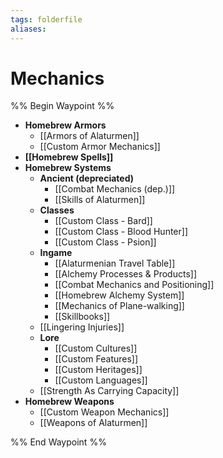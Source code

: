 ```yaml
---
tags: folderfile
aliases:
---
```


# Mechanics
%% Begin Waypoint %%
- **Homebrew Armors**
	- [[Armors of Alaturmen]]
	- [[Custom Armor Mechanics]]
- **[[Homebrew Spells]]**
- **Homebrew Systems**
	- **Ancient (depreciated)**
		- [[Combat Mechanics (dep.)]]
		- [[Skills of Alaturmen]]
	- **Classes**
		- [[Custom Class - Bard]]
		- [[Custom Class - Blood Hunter]]
		- [[Custom Class - Psion]]
	- **Ingame**
		- [[Alaturmenian Travel Table]]
		- [[Alchemy Processes & Products]]
		- [[Combat Mechanics and Positioning]]
		- [[Homebrew Alchemy System]]
		- [[Mechanics of Plane-walking]]
		- [[Skillbooks]]
	- [[Lingering Injuries]]
	- **Lore**
		- [[Custom Cultures]]
		- [[Custom Features]]
		- [[Custom Heritages]]
		- [[Custom Languages]]
	- [[Strength As Carrying Capacity]]
- **Homebrew Weapons**
	- [[Custom Weapon Mechanics]]
	- [[Weapons of Alaturmen]]

%% End Waypoint %%
